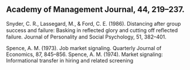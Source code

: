 ## Academy of Management Journal, 44, 219–237.

Snyder, C. R., Lassegard, M., & Ford, C. E. (1986). Distancing after group success and failure: Basking in reﬂected glory and cutting off reﬂected failure. Journal of Personality and Social Psychology, 51, 382–401.

Spence, A. M. (1973). Job market signaling. Quarterly Journal of Economics, 87, 845–856. Spence, A. M. (1974). Market signaling: Informational transfer in hiring and related screening